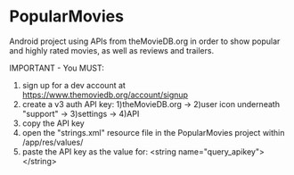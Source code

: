 # PopularMovies
Android project using APIs from theMovieDB.org in order to show popular and highly rated movies, as well as reviews and trailers.

IMPORTANT - You MUST:
  1) sign up for a dev account at https://www.themoviedb.org/account/signup
  2) create a v3 auth API key: 1)theMovieDB.org -> 2)user icon underneath "support" -> 3)settings -> 4)API
  3) copy the API key
  4) open the "strings.xml" resource file in the PopularMovies project within /app/res/values/
  5) paste the API key as the value for: \<string name="query_apikey">\</string>
